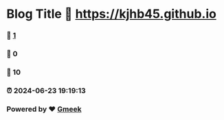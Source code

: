 # Blog Title :link: https://kjhb45.github.io 
### :page_facing_up: [1](https://kjhb45.github.io/tag.html) 
### :speech_balloon: 0 
### :hibiscus: 10 
### :alarm_clock: 2024-06-23 19:19:13 
### Powered by :heart: [Gmeek](https://github.com/Meekdai/Gmeek)
